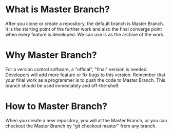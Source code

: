 # What is Master Branch?
After you clone or create a repository, the default branch is Master Branch. It is the starting point of the further work and also the final converge point when every feature is developed. We can use is as the archive of the work.

# Why Master Branch?
For a version control software, a "offical", "final" version is needed. Developers will add more feature or fix bugs to this version. Remember that your final work as a programmer is to push the code to Master Branch. This branch should be used immediately and off-the-shelf.

# How to Master Branch?
When you create a new repository, you will at the Master Branch, or you can checkout the Master Branch by "git checkout master" from any branch.




